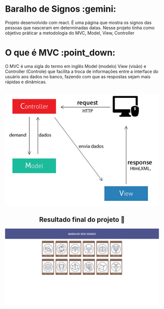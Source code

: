 <h1>Baralho de Signos :gemini:</h1>

Projeto desenvolvido com react. É uma página que mostra os signos das pessoas que nasceram em determinadas datas. Nesse projeto tinha como objetivo práticar a metodologia do MVC, Model, View, Controller

<h1>O que é MVC :point_down:</h1>
O MVC é uma sigla do termo em inglês Model (modelo) View (visão) e Controller (Controle) que facilita a troca de informações entre a interface do usuário aos dados no banco, fazendo com que as respostas sejam mais rápidas e dinâmicas.
<br><br>
<p align="center">
<img src="./Screenshots/MVC.jpg">
<p>

 
<h2 align="center">
Resultado final do projeto 🎯
</h2>
<p align="center">
<img src="./Screenshots/baralho-signos.png">
<p>
